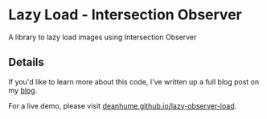 # Lazy Load - Intersection Observer
A library to lazy load images using Intersection Observer

## Details

If you'd like to learn more about this code, I've written up a full blog post on my [blog](https://deanhume.com/Home/BlogPost/lazy-loading-images-using-intersection-observer/10163).

For a live demo, please visit [deanhume.github.io/lazy-observer-load](https://deanhume.github.io/lazy-observer-load).

